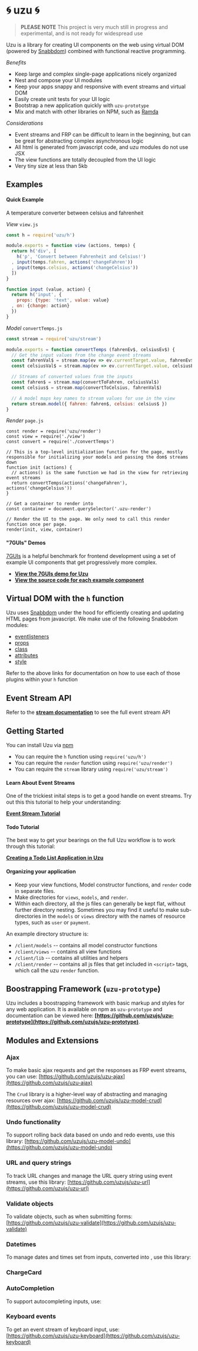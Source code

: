 # :cyclone: uzu :cyclone:

> **PLEASE NOTE** This project is very much still in progress and experimental, and is not ready for widespread use

Uzu is a library for creating UI components on the web using virtual DOM (powered by [Snabbdom](https://github.com/snabbdom/snabbdom)) combined with functional reactive programming.

_Benefits_
* Keep large and complex single-page applications nicely organized
* Nest and compose your UI modules
* Keep your apps snappy and responsive with event streams and virtual DOM
* Easily create unit tests for your UI logic
* Bootstrap a new application quickly with `uzu-prototype`
* Mix and match with other libraries on NPM, such as [Ramda](ramdajs.com/docs/)

_Considerations_
* Event streams and FRP can be difficult to learn in the beginning, but can be great for abstracting complex asynchronous logic
* All html is generated from javascript code, and uzu modules do not use JSX
* The view functions are totally decoupled from the UI logic
* Very tiny size at less than 5kb

## Examples

#### Quick Example

A temperature converter between celsius and fahrenheit

_View_ `view.js`
```js
const h = require('uzu/h')

module.exports = function view (actions, temps) {
  return h('div', [
    h('p', 'Convert between Fahrenheit and Celsius!')
  , input(temps.fahren, actions('changeFahren'))
  , input(temps.celsius, actions('changeCelsius'))
  ])
}

function input (value, action) {
  return h('input', {
    props: {type: 'text', value: value}
  , on: {change: action}
  })
}
```

_Model_ `convertTemps.js`
```js
const stream = require('uzu/stream')

module.exports = function convertTemps (fahrenEv$, celsiusEv$) {
  // Get the input values from the change event streams
  const fahrenVal$ = stream.map(ev => ev.currentTarget.value, fahrenEv$)
  const celsiusVal$ = stream.map(ev => ev.currentTarget.value, celsiusEv$)

  // Streams of converted values from the inputs
  const fahren$ = stream.map(convertToFahren, celsiusVal$)
  const celsius$ = stream.map(convertToCelsius, fahrenVal$)

  // A model maps key names to stream values for use in the view
  return stream.model({ fahren: fahren$, celsius: celsius$ })
}
```

_Render_ `page.js`
```
const render = require('uzu/render')
const view = require('./view')
const convert = require('./convertTemps')

// This is a top-level initialization function for the page, mostly responsible for initializing your models and passing the dom$ streams down
function init (actions) {
  // actions() is the same function we had in the view for retrieving event streams
  return convertTemps(actions('changeFahren'), actions('changeCelsius'))
}

// Get a container to render into
const container = document.querySelector('.uzu-render')

// Render the UI to the page. We only need to call this render function once per page.
render(init, view, container)
```

#### "7GUIs" Demos

[7GUIs]() is a helpful benchmark for frontend development using a set of example UI components that get progressively more complex.

* [**View the 7GUIs demo for Uzu**]()
* [**View the source code for each example component**]()

## Virtual DOM with the `h` function

Uzu uses [Snabbdom](github.com/snabbdom/snabbdom) under the hood for efficiently creating and updating HTML pages from javascript. We make use of the following Snabbdom modules:
* [eventlisteners](https://github.com/snabbdom/snabbdom#eventlisteners-module)
* [props](https://github.com/snabbdom/snabbdom#the-props-module)
* [class](https://github.com/snabbdom/snabbdom#the-class-module)
* [attributes](https://github.com/snabbdom/snabbdom#the-attributes-module)
* [style](https://github.com/snabbdom/snabbdom#the-style-module)

Refer to the above links for documentation on how to use each of those plugins within your `h` function

## Event Stream API

Refer to the [**stream documentation**](https://github.com/jayrbolton/ev-stream) to see the full event stream API

## Getting Started

You can install Uzu via [npm](https://npmjs.org/package/uzu)

* You can require the `h` function using `require('uzu/h')`
* You can require the `render` function using `require('uzu/render')`
* You can require the `stream` library using `require('uzu/stream')`

#### Learn About Event Streams

One of the trickiest inital steps is to get a good handle on event streams. Try out this this tutorial to help your understanding:

[**Event Stream Tutorial**](/docs/event-stream-tutorial)

#### Todo Tutorial

The best way to get your bearings on the full Uzu workflow is to work through this tutorial:

[**Creating a Todo List Application in Uzu**](/docs/todo-tutorial.md)

#### Organizing your application

* Keep your view functions, Model constructor functions, and `render` code in separate files.
* Make directories for `views`, `models`, and `render`.
* Within each directory, all the js files can generally be kept flat, without further directory nesting. Sometimes you may find it useful to make sub-directories in the `models` or `views` directory with the names of resource types, such as `user` or `payment`.

An example directory structure is:

* `/client/models` -- contains all model constructor functions
* `/client/views` -- contains all view functions
* `/client/lib` -- contains all utilities and helpers
* `/client/render` -- contains all js files that get included in `<script>` tags, which call the uzu `render` function.

## Boostrapping Framework (`uzu-prototype`)

Uzu includes a boostrapping framework with basic markup and styles for any web application. It is available on npm as `uzu-prototype` and documentation can be viewed here: **[https://github.com/uzujs/uzu-prototype](https://github.com/uzujs/uzu-prototype)**.

## Modules and Extensions

### Ajax

To make basic ajax requests and get the responses as FRP event streams, you can use:
[https://github.com/uzujs/uzu-ajax](https://github.com/uzujs/uzu-ajax)

The `Crud` library is a higher-level way of abstracting and managing resources over ajax:
[https://github.com/uzujs/uzu-model-crud](https://github.com/uzujs/uzu-model-crud)

### Undo functionality

To support rolling back data based on undo and redo events, use this library:
[https://github.com/uzujs/uzu-model-undo](https://github.com/uzujs/uzu-model-undo)

### URL and query strings

To track URL changes and manage the URL query string using event streams, use this library:
[https://github.com/uzujs/uzu-url](https://github.com/uzujs/uzu-url)

### Validate objects

To validate objects, such as when submitting forms:
[https://github.com/uzujs/uzu-validate](https://github.com/uzujs/uzu-validate)

### Datetimes

To manage dates and times set from inputs, converted into , use this library:

### ChargeCard

### AutoCompletion

To support autocompleting inputs, use:

### Keyboard events

To get an event stream of keyboard input, use:
[https://github.com/uzujs/uzu-keyboard](https://github.com/uzujs/uzu-keyboard)


